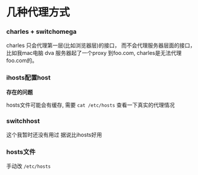 # 几种代理方式

### charles + switchomega 

charles 只会代理第一层(比如浏览器层)的接口， 而不会代理服务器层面的接口， 比如我mac电脑 dva 服务器起了一个proxy  到foo.com,  charles是无法代理foo.com的。



### ihosts配置host

**存在的问题**

hosts文件可能会有缓存, 需要 `cat /etc/hosts` 查看一下真实的代理情况



### switchhost 

这个我暂时还没有用过 据说比ihosts好用



### hosts文件

手动改 `/etc/hosts`

